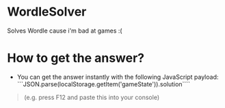# WordleSolver
Solves Wordle cause i'm bad at games :(

# How to get the answer?
 - You can get the answer instantly with the following JavaScript payload:
 ```JSON.parse(localStorage.getItem('gameState')).solution````
 
> (e.g. press F12 and paste this into your console)
